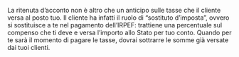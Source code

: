 La ritenuta d’acconto non è altro che un anticipo sulle tasse che il cliente versa al posto tuo. Il cliente ha infatti il ruolo di “sostituto d’imposta”, ovvero si sostituisce a te nel pagamento dell’IRPEF: trattiene una percentuale sul compenso che ti deve e versa l’importo allo Stato per tuo conto. Quando per te sarà il momento di pagare le tasse, dovrai sottrarre le somme già versate dai tuoi clienti.